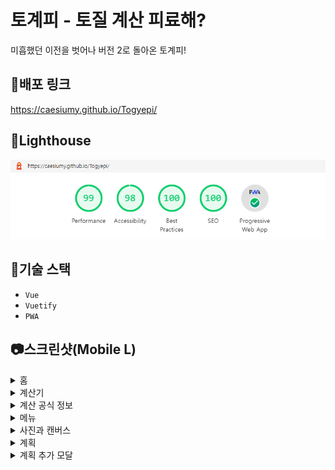 # 토계피 - 토질 계산 피료해?

미흡했던 이전을 벗어나 버전 2로 돌아온 토계피!

## 🔗배포 링크

https://caesiumy.github.io/Togyepi/

## 🌊Lighthouse

![lighthouse_result](./screenshots/lighthouse_result.png)

## 🎨기술 스택

- `Vue`
- `Vuetify`
- `PWA`

## 📷스크린샷(Mobile L)

<details>
  <summary>홈</summary>
  <img src="./screenshots/home.png" alt="홈" width=450/>
</details>
<details>
  <summary>계산기</summary>
  <img src="./screenshots/calculator.png" alt="계산기" width=450/>
</details>
<details>
  <summary>계산 공식 정보</summary>
  <img src="./screenshots/information.png" alt="계산 공식 정보" width=450/>
</details>
<details>
  <summary>메뉴</summary>
  <img src="./screenshots/menu.png" alt="메뉴" width=450/>
</details>
<details>
  <summary>사진과 캔버스</summary>
  <img src="./screenshots/canvas.png" alt="사진과 캔버스" width=450/>
</details>
<details>
  <summary>계획</summary>
  <img src="./screenshots/plan.png" alt="계획" width=450/>
</details>
<details>
  <summary>계획 추가 모달</summary>
  <img src="./screenshots/plan_modal.png" alt="계획 추가 모달" width=450/>
</details>
